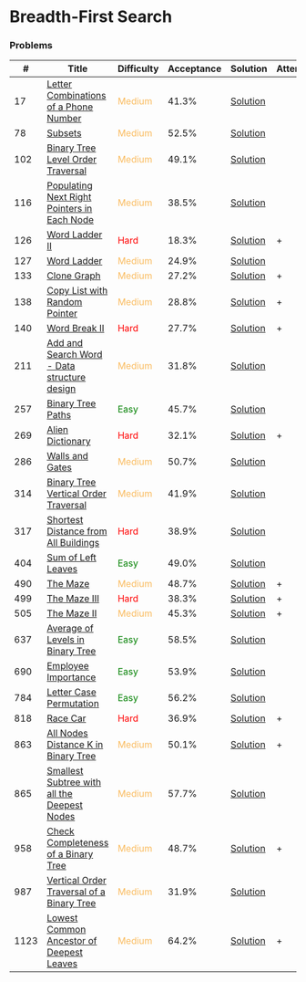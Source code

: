 Breadth-First Search
===

### Problems
| #   | Title    |   Difficulty | Acceptance | Solution  | Attention |
| --- | --- | --- | --- | --- | --- |
| 17 | [Letter Combinations of a Phone Number](https://leetcode.com/problems/letter-combinations-of-a-phone-number/) | <span style="color:#FABC60">Medium</span>   | 41.3% |[Solution](../problems/17.md)||
| 78 | [Subsets](https://leetcode.com/problems/subsets/) | <span style="color:#FABC60">Medium</span> | 52.5% |[Solution](../problems/78.md)||
| 102 | [Binary Tree Level Order Traversal](https://leetcode.com/problems/binary-tree-level-order-traversal/) | <span style="color:#FABC60">Medium</span> | 49.1% |[Solution](../problems/149.md)
| 116 | [Populating Next Right Pointers in Each Node](https://leetcode.com/problems/populating-next-right-pointers-in-each-node/) | <span style="color:#FABC60">Medium</span>| 38.5% |[Solution](../problems/116.md)||
| 126 | [Word Ladder II](https://leetcode.com/problems/word-ladder-ii/) | <span style="color:red">Hard</span> | 18.3% |[Solution](../problems/126.md) | + |
| 127 | [Word Ladder](https://leetcode.com/problems/word-ladder/) | <span style="color:#FABC60">Medium</span> | 24.9% | [Solution](../problems/127.md)
| 133 | [Clone Graph](https://leetcode.com/problems/clone-graph/) | <span style="color:#FABC60">Medium</span> | 27.2% |[Solution](../problems/133.md)| + |
| 138 |[Copy List with Random Pointer](https://leetcode.com/problems/copy-list-with-random-pointer/) | <span style="color:#FABC60">Medium</span> | 28.8% |[Solution](../problems/138.md) | + | 
| 140 | [Word Break II](https://leetcode.com/problems/word-break-ii) | <span style="color:red">Hard</span> | 27.7% |[Solution](../problems/140.md)| + |
| 211 |[Add and Search Word - Data structure design](https://leetcode.com/problems/add-and-search-word-data-structure-design/) | <span style="color:#FABC60">Medium</span> | 31.8% |[Solution](../problems/211.md) | | 
| 257  | [Binary Tree Paths](https://leetcode.com/problems/binary-tree-paths/) | <span style="color:green">Easy</span> | 45.7%	|[Solution](../problems/257.md)|
| 269 | [Alien Dictionary](https://leetcode.com/problems/alien-dictionary) | <span style="color:red">Hard</span> | 32.1% |[Solution](../problems/269.md) | + |
| 286 | [Walls and Gates](https://leetcode.com/problems/walls-and-gates/) | <span style="color:#FABC60">Medium</span> | 50.7% |[Solution](../problems/286.md) | |
| 314 |[Binary Tree Vertical Order Traversal](https://leetcode.com/problems/binary-tree-vertical-order-traversal/) | <span style="color:#FABC60">Medium</span> | 41.9% |[Solution](../problems/314.md) | |
| 317 | [Shortest Distance from All Buildings](https://leetcode.com/problems/shortest-distance-from-all-buildings/) | <span style="color:red">Hard</span> | 38.9% |[Solution](../problems/317.md) | | 
| 404 | [Sum of Left Leaves](https://leetcode.com/problems/sum-of-left-leaves/) | <span style="color:green">Easy</span> | 49.0% | [Solution](../problems/404.md)| |
| 490 | [The Maze](https://leetcode.com/problems/the-maze) | <span style="color:#FABC60">Medium</span> | 48.7% |[Solution](../problems/490.md) | + |
| 499 | [The Maze III](https://leetcode.com/problems/the-maze-iii) | <span style="color:red">Hard</span> | 38.3% |[Solution](../problems/499.md) | + | 
| 505 | [The Maze II](https://leetcode.com/problems/the-maze-ii) | <span style="color:#FABC60">Medium</span> | 45.3% |[Solution](../problems/505.md) | + |
| 637  | [Average of Levels in Binary Tree](https://leetcode.com/problems/average-of-levels-in-binary-tree/) | <span style="color:green">Easy</span> | 58.5% |[Solution](../problems/637.md)| |
| 690 | [Employee Importance](https://leetcode.com/problems/employee-importance/) | <span style="color:green">Easy</span> | 53.9% |[Solution](../problems/690.md)||
| 784  | [Letter Case Permutation](https://leetcode.com/problems/letter-case-permutation/) | <span style="color:green">Easy</span> | 56.2% | [Solution](../problems/784.md)| |
| 818 | [Race Car](https://leetcode.com/problems/race-car/) | <span style="color:red">Hard</span>| 36.9% |[Solution](../problems/818.md) | + |
| 863 |[All Nodes Distance K in Binary Tree](https://leetcode.com/problems/all-nodes-distance-k-in-binary-tree/) | <span style="color:#FABC60">Medium</span> | 50.1% |[Solution](../problems/863.md) | + |
| 865 | [Smallest Subtree with all the Deepest Nodes](https://leetcode.com/problems/smallest-subtree-with-all-the-deepest-nodes/) | <span style="color:#FABC60">Medium</span> | 57.7% |[Solution](../problems/865.md) ||
| 958 |[Check Completeness of a Binary Tree](https://leetcode.com/problems/check-completeness-of-a-binary-tree/) | <span style="color:#FABC60">Medium</span> | 48.7% |[Solution](../problems/958.md) | + |
| 987 | [Vertical Order Traversal of a Binary Tree](https://leetcode.com/problems/vertical-order-traversal-of-a-binary-tree/) | <span style="color:#FABC60">Medium</span> | 31.9% |[Solution](../problems/987.md)|  |
| 1123 | [Lowest Common Ancestor of Deepest Leaves](https://leetcode.com/problems/lowest-common-ancestor-of-deepest-leaves) | <span style="color:#FABC60">Medium</span> | 64.2% |[Solution](../problems/1123.md) | + |